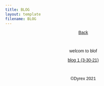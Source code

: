 ```yaml
---
title: BLOG
layout: template
filename: BLOG
--- 
```

<p style="text-align: center;"><a href="https://dyrexfnf.github.io/FNF/">Back</a></p>
<p style="text-align: center;">&nbsp;</p>
<p style="text-align: center;">welcom to blof</p>
<p style="text-align: center;"><a href="https://dyrexfnf.github.io/FNF/BLOGONE">blog 1 (3-30-21)</a></p>
<p style="text-align: center;">&nbsp;</p>
<p style="text-align: center;">&copy;Dyrex 2021</p>
<!DOCTYPE html>
<html>
<head>
<style>
body {
  font-family: Arial, sans-serif;
}
</style>
</head>
 </html>
